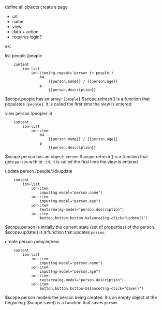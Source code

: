 define all objects
create a page
- url
- name
- view
- data + action
- requires login?

ex:

list people
/people
```
    content
        ion-list
            ion-item(ng-repeat='person in people')
                h4
                    {{person.name}} / {{person.age}}
                p
                    {{person.description}}
```
$scope.people has an array: `[people]`
$scope.refresh() is a function that populates `[people]`. It is called the first time the view is entered.

view person
/people/:id
```
    content
        ion-list
            ion-item
                h4
                    {{person.name}} / {{person.age}}
                p
                    {{person.description}}
```
$scope.person has an object: `person`
$scope.refresh() is a function that gets `person` with id `:id`. It is called the first time the view is entered.

update person
/people/:id/update
```
    content
        ion-list
            ion-item
                input(ng-model="person.name")
            ion-item
                input(ng-model="person.age")
            ion-item
                textarea(ng-model="person.description")
            ion-item
                button.button.button-balanced(ng-click="update()")
```
$scope.person is initially the current state (set of properties) of the person.
$scope.update() is a function that updates `person`.

create person
/people/new
```
    content
        ion-list
            ion-item
                input(ng-model="person.name")
            ion-item
                input(ng-model="person.age")
            ion-item
                textarea(ng-model="person.description")
            ion-item
                button.button.button-balanced(ng-click="save()")
```
$scope.person models the person being created. It's an empty object at the beginning.
$scope.save() is a function that saves `person`.

